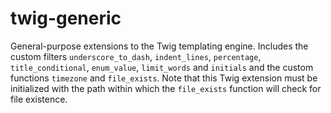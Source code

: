 # twig-generic
 General-purpose extensions to the Twig templating engine.
 Includes the custom filters `underscore_to_dash`, `indent_lines`, `percentage`, `title_conditional`, `enum_value`, `limit_words` and `initials` and the custom functions `timezone` and `file_exists`.
 Note that this Twig extension must be initialized with the path within which the `file_exists` function will check for file existence.
